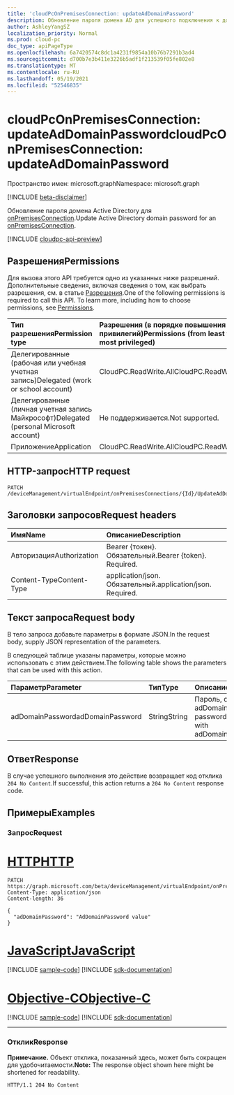 ```yaml
---
title: 'cloudPcOnPremisesConnection: updateAdDomainPassword'
description: Обновление пароля домена AD для успешного подключения к доменуPremisesConnection.
author: AshleyYangSZ
localization_priority: Normal
ms.prod: cloud-pc
doc_type: apiPageType
ms.openlocfilehash: 6a7420574c8dc1a4231f9854a10b76b7291b3ad4
ms.sourcegitcommit: d700b7e3b411e3226b5adf1f213539f05fe802e8
ms.translationtype: MT
ms.contentlocale: ru-RU
ms.lasthandoff: 05/19/2021
ms.locfileid: "52546835"
---
```

# <a name="cloudpconpremisesconnection-updateaddomainpassword"></a><span data-ttu-id="68cef-103">cloudPcOnPremisesConnection: updateAdDomainPassword</span><span class="sxs-lookup"><span data-stu-id="68cef-103">cloudPcOnPremisesConnection: updateAdDomainPassword</span></span>
<span data-ttu-id="68cef-104">Пространство имен: microsoft.graph</span><span class="sxs-lookup"><span data-stu-id="68cef-104">Namespace: microsoft.graph</span></span>

[!INCLUDE [beta-disclaimer](../../includes/beta-disclaimer.md)]

<span data-ttu-id="68cef-105">Обновление пароля домена Active Directory для [onPremisesConnection](../resources/cloudpconpremisesconnection.md).</span><span class="sxs-lookup"><span data-stu-id="68cef-105">Update Active Directory domain password for an [onPremisesConnection](../resources/cloudpconpremisesconnection.md).</span></span>

[!INCLUDE [cloudpc-api-preview](../../includes/cloudpc-api-preview.md)]

## <a name="permissions"></a><span data-ttu-id="68cef-106">Разрешения</span><span class="sxs-lookup"><span data-stu-id="68cef-106">Permissions</span></span>
<span data-ttu-id="68cef-p101">Для вызова этого API требуется одно из указанных ниже разрешений. Дополнительные сведения, включая сведения о том, как выбрать разрешения, см. в статье [Разрешения](/graph/permissions-reference).</span><span class="sxs-lookup"><span data-stu-id="68cef-p101">One of the following permissions is required to call this API. To learn more, including how to choose permissions, see [Permissions](/graph/permissions-reference).</span></span>

|<span data-ttu-id="68cef-109">Тип разрешения</span><span class="sxs-lookup"><span data-stu-id="68cef-109">Permission type</span></span>|<span data-ttu-id="68cef-110">Разрешения (в порядке повышения привилегий)</span><span class="sxs-lookup"><span data-stu-id="68cef-110">Permissions (from least to most privileged)</span></span>|
|:---|:---|
|<span data-ttu-id="68cef-111">Делегированные (рабочая или учебная учетная запись)</span><span class="sxs-lookup"><span data-stu-id="68cef-111">Delegated (work or school account)</span></span>|<span data-ttu-id="68cef-112">CloudPC.ReadWrite.All</span><span class="sxs-lookup"><span data-stu-id="68cef-112">CloudPC.ReadWrite.All</span></span>|
|<span data-ttu-id="68cef-113">Делегированные (личная учетная запись Майкрософт)</span><span class="sxs-lookup"><span data-stu-id="68cef-113">Delegated (personal Microsoft account)</span></span>|<span data-ttu-id="68cef-114">Не поддерживается.</span><span class="sxs-lookup"><span data-stu-id="68cef-114">Not supported.</span></span>|
|<span data-ttu-id="68cef-115">Приложение</span><span class="sxs-lookup"><span data-stu-id="68cef-115">Application</span></span>|<span data-ttu-id="68cef-116">CloudPC.ReadWrite.All</span><span class="sxs-lookup"><span data-stu-id="68cef-116">CloudPC.ReadWrite.All</span></span>|

## <a name="http-request"></a><span data-ttu-id="68cef-117">HTTP-запрос</span><span class="sxs-lookup"><span data-stu-id="68cef-117">HTTP request</span></span>

<!-- {
  "blockType": "ignored"
}
-->
``` http
PATCH /deviceManagement/virtualEndpoint/onPremisesConnections/{Id}/UpdateAdDomainPassword
```

## <a name="request-headers"></a><span data-ttu-id="68cef-118">Заголовки запросов</span><span class="sxs-lookup"><span data-stu-id="68cef-118">Request headers</span></span>
|<span data-ttu-id="68cef-119">Имя</span><span class="sxs-lookup"><span data-stu-id="68cef-119">Name</span></span>|<span data-ttu-id="68cef-120">Описание</span><span class="sxs-lookup"><span data-stu-id="68cef-120">Description</span></span>|
|:---|:---|
|<span data-ttu-id="68cef-121">Авторизация</span><span class="sxs-lookup"><span data-stu-id="68cef-121">Authorization</span></span>|<span data-ttu-id="68cef-p102">Bearer {токен}. Обязательный.</span><span class="sxs-lookup"><span data-stu-id="68cef-p102">Bearer {token}. Required.</span></span>|
|<span data-ttu-id="68cef-124">Content-Type</span><span class="sxs-lookup"><span data-stu-id="68cef-124">Content-Type</span></span>|<span data-ttu-id="68cef-p103">application/json. Обязательный.</span><span class="sxs-lookup"><span data-stu-id="68cef-p103">application/json. Required.</span></span>|

## <a name="request-body"></a><span data-ttu-id="68cef-127">Текст запроса</span><span class="sxs-lookup"><span data-stu-id="68cef-127">Request body</span></span>
<span data-ttu-id="68cef-128">В тело запроса добавьте параметры в формате JSON.</span><span class="sxs-lookup"><span data-stu-id="68cef-128">In the request body, supply JSON representation of the parameters.</span></span>

<span data-ttu-id="68cef-129">В следующей таблице указаны параметры, которые можно использовать с этим действием.</span><span class="sxs-lookup"><span data-stu-id="68cef-129">The following table shows the parameters that can be used with this action.</span></span>

|<span data-ttu-id="68cef-130">Параметр</span><span class="sxs-lookup"><span data-stu-id="68cef-130">Parameter</span></span>|<span data-ttu-id="68cef-131">Тип</span><span class="sxs-lookup"><span data-stu-id="68cef-131">Type</span></span>|<span data-ttu-id="68cef-132">Описание</span><span class="sxs-lookup"><span data-stu-id="68cef-132">Description</span></span>|
|:---|:---|:---|
|<span data-ttu-id="68cef-133">adDomainPassword</span><span class="sxs-lookup"><span data-stu-id="68cef-133">adDomainPassword</span></span>|<span data-ttu-id="68cef-134">String</span><span class="sxs-lookup"><span data-stu-id="68cef-134">String</span></span>|<span data-ttu-id="68cef-135">Пароль, связанный с adDomainUsername</span><span class="sxs-lookup"><span data-stu-id="68cef-135">The password associated with adDomainUsername</span></span>|



## <a name="response"></a><span data-ttu-id="68cef-136">Ответ</span><span class="sxs-lookup"><span data-stu-id="68cef-136">Response</span></span>

<span data-ttu-id="68cef-137">В случае успешного выполнения это действие возвращает код отклика `204 No Content`.</span><span class="sxs-lookup"><span data-stu-id="68cef-137">If successful, this action returns a `204 No Content` response code.</span></span>

## <a name="examples"></a><span data-ttu-id="68cef-138">Примеры</span><span class="sxs-lookup"><span data-stu-id="68cef-138">Examples</span></span>

### <a name="request"></a><span data-ttu-id="68cef-139">Запрос</span><span class="sxs-lookup"><span data-stu-id="68cef-139">Request</span></span>

# <a name="http"></a>[<span data-ttu-id="68cef-140">HTTP</span><span class="sxs-lookup"><span data-stu-id="68cef-140">HTTP</span></span>](#tab/http)
<!-- {
  "blockType": "request",
  "name": "cloudpconpremisesconnection_updateaddomainpassword"
}
-->

``` http
PATCH https://graph.microsoft.com/beta/deviceManagement/virtualEndpoint/onPremisesConnections/{Id}/UpdateAdDomainPassword
Content-Type: application/json
Content-length: 36

{
  "adDomainPassword": "AdDomainPassword value"
}
```
# <a name="javascript"></a>[<span data-ttu-id="68cef-141">JavaScript</span><span class="sxs-lookup"><span data-stu-id="68cef-141">JavaScript</span></span>](#tab/javascript)
[!INCLUDE [sample-code](../includes/snippets/javascript/cloudpconpremisesconnection-updateaddomainpassword-javascript-snippets.md)]
[!INCLUDE [sdk-documentation](../includes/snippets/snippets-sdk-documentation-link.md)]

# <a name="objective-c"></a>[<span data-ttu-id="68cef-142">Objective-C</span><span class="sxs-lookup"><span data-stu-id="68cef-142">Objective-C</span></span>](#tab/objc)
[!INCLUDE [sample-code](../includes/snippets/objc/cloudpconpremisesconnection-updateaddomainpassword-objc-snippets.md)]
[!INCLUDE [sdk-documentation](../includes/snippets/snippets-sdk-documentation-link.md)]

---



### <a name="response"></a><span data-ttu-id="68cef-143">Отклик</span><span class="sxs-lookup"><span data-stu-id="68cef-143">Response</span></span>
<span data-ttu-id="68cef-144">**Примечание.** Объект отклика, показанный здесь, может быть сокращен для удобочитаемости.</span><span class="sxs-lookup"><span data-stu-id="68cef-144">**Note:** The response object shown here might be shortened for readability.</span></span>
<!-- {
  "blockType": "response",
  "truncated": true
}
-->
``` http
HTTP/1.1 204 No Content
```
